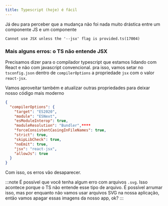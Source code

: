 ```yaml
---
title: Typescript (hoje) é fácil 
---
```


Já deu para perceber que a mudança não foi nada muito drástica entre um componente JS e um componente

```
Cannot use JSX unless the '--jsx' flag is provided.ts(17004)
```

### Mais alguns erros: o TS não entende JSX

Precisamos dizer para o compilador typescript que estamos lidando com React e não com javascript convencional.
pra isso, vamos setar no `tsconfig.json` dentro de `compilerOptions` a propriedade `jsx` com o valor `react-jsx`.

Vamos aproveitar também e atualizar outras propriedades para deixar nosso código mais moderno

```json ins={3,4,6,11,12}
{
  "compilerOptions": {
    "target": "ES2020",
    "module": "ESNext",
    "esModuleInterop": true,
    "moduleResolution": "Bundler",****
    "forceConsistentCasingInFileNames": true,
    "strict": true,
    "skipLibCheck": true,
    "noEmit": true,
    "jsx": "react-jsx",
    "allowJs": true
  }
}
```

Com isso, os erros vão desaparecer.

:::note
É possível que você tenha algum erro com arquivos `.svg`. Isso acontece porque o TS não entende esse tipo de arquivo. É possível arrumar isso, mas por enquanto não vamos usar arquivos SVG na nossa aplicação, então vamos apagar essas imagens da nosso app, ok?
:::

